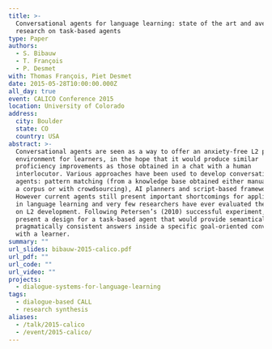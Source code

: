 ```yaml
---
title: >-
  Conversational agents for language learning: state of the art and avenues for
  research on task-based agents
type: Paper
authors:
  - S. Bibauw
  - T. François
  - P. Desmet
with: Thomas François, Piet Desmet
date: 2015-05-28T10:00:00.000Z
all_day: true
event: CALICO Conference 2015
location: University of Colorado
address:
  city: Boulder
  state: CO
  country: USA
abstract: >-
  Conversational agents are seen as a way to offer an anxiety-free L2 practice
  environment for learners, in the hope that it would produce similar
  proficiency improvements as those obtained in a chat with a human
  interlocutor. Various approaches have been used to develop conversational
  agents: pattern matching (from a knowledge base obtained either manually, from
  a corpus or with crowdsourcing), AI planners and script-based frameworks.
  However current agents still present important shortcomings for applications
  in language learning and very few researchers have ever evaluated their impact
  on L2 development. Following Petersen’s (2010) successful experiment, we will
  present a design for a task-based agent that would provide semantically and
  pragmatically consistent answers inside a specific goal-oriented conversation
  with a learner.
summary: ""
url_slides: bibauw-2015-calico.pdf
url_pdf: ""
url_code: ""
url_video: ""
projects:
  - dialogue-systems-for-language-learning
tags:
  - dialogue-based CALL
  - research synthesis
aliases:
  - /talk/2015-calico
  - /event/2015-calico/
---
```

